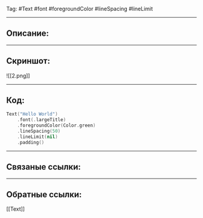 Tag: #Text #font #foregroundColor #lineSpacing #lineLimit

---
## Описание:


---
## Скриншот:
![[2.png]]

---
## Код:

``` swift
Text("Hello World")
    .font(.largeTitle)
    .foregroundColor(Color.green)
    .lineSpacing(50)
    .lineLimit(nil)
    .padding()
```

---
## Связаные ссылки:


---
## Обратные ссылки:
[[Text]]

